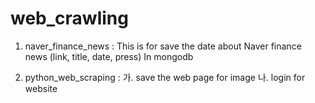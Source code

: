 # web_crawling

1. naver_finance_news : This is for save the date about Naver finance news (link, title, date, press) In mongodb

2. python_web_scraping :
  가. save the web page for image
  나. login for website
